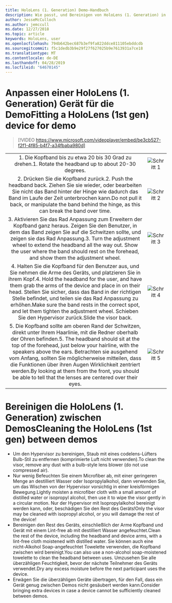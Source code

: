 ```yaml
---
title: HoloLens (1. Generation) Demo-Handbuch
description: Wie passt, und Bereinigen von HoloLens (1. Generation) in der Demo Situationen
author: JesseMcCulloch
ms.author: jemccull
ms.date: 12/27/2018
ms.topic: article
keywords: HoloLens, user
ms.openlocfilehash: 794b642bec687b3ef9fa822ddce811105ebddcdb
ms.sourcegitcommit: f5c1dedb3b9e29f27f627025b9e7613931a7ce18
ms.translationtype: MT
ms.contentlocale: de-DE
ms.lasthandoff: 04/28/2019
ms.locfileid: "64670145"
---
```

<H1><span data-ttu-id="997bf-104">Anpassen einer HoloLens (1. Generation) Gerät für die Demo</span><span class="sxs-lookup"><span data-stu-id="997bf-104">Fitting a HoloLens (1st gen) device for demo</span></span> </H1>

> [!VIDEO https://www.microsoft.com/videoplayer/embed/be3cb527-f2f1-4f85-b4f7-a34fbaba980d]

|     |     |
|:---:|:---:|
|<span data-ttu-id="997bf-105">1. Die Kopfband bis zu etwa 20 bis 30 Grad zu drehen.</span><span class="sxs-lookup"><span data-stu-id="997bf-105">1. Rotate the headband up to about 20-30 degrees.</span></span>|![Schritt 1](images/FitGuideStep1.png)|
|<span data-ttu-id="997bf-107">2. Drücken Sie die Kopfband zurück.</span><span class="sxs-lookup"><span data-stu-id="997bf-107">2. Push the headband back.</span></span> <span data-ttu-id="997bf-108">Ziehen Sie sie wieder, oder bearbeiten Sie nicht das Band hinter der Hinge wie dadurch das Band im Laufe der Zeit unterbrochen kann.</span><span class="sxs-lookup"><span data-stu-id="997bf-108">Do not pull it back, or manipulate the band behind the hinge, as this can break the band over time.</span></span>|![Schritt 2](images/FitGuideStep2.png)|
|<span data-ttu-id="997bf-110">3. Aktivieren Sie das Rad Anpassung zum Erweitern der Kopfband ganz heraus. Zeigen Sie den Benutzer, in dem das Band zeigen Sie auf die Schwitzen sollte, und zeigen sie das Rad Anpassung.</span><span class="sxs-lookup"><span data-stu-id="997bf-110">3. Turn the adjustment wheel to extend the headband all the way out. Show the user where the band should rest on the forehead, and show them the adjustment wheel.</span></span>|![Schritt 3](images/FitGuideStep3.png)|
|<span data-ttu-id="997bf-112">4. Halten Sie die Kopfband für den Benutzer aus, und Sie nehmen die Arme des Geräts, und platzieren Sie in ihrem Kopf.</span><span class="sxs-lookup"><span data-stu-id="997bf-112">4. Hold the headband for the user, and have them grab the arms of the device and place in on their head.</span></span> <span data-ttu-id="997bf-113">Stellen Sie sicher, dass das Band in der richtigen Stelle befindet, und teilen sie das Rad Anpassung zu erhöhen.</span><span class="sxs-lookup"><span data-stu-id="997bf-113">Make sure the band rests in the correct spot, and let them tighten the adjustment wheel.</span></span> <span data-ttu-id="997bf-114">Schieben Sie den Hypervisor zurück.</span><span class="sxs-lookup"><span data-stu-id="997bf-114">Slide the visor back.</span></span>|![Schritt 4](images/FitGuideStep4.png)|
|<span data-ttu-id="997bf-116">5. Die Kopfband sollte am oberen Rand der Schwitzen, direkt unter Ihrem Haarlinie, mit die Redner oberhalb der Ohren befinden.</span><span class="sxs-lookup"><span data-stu-id="997bf-116">5. The headband should sit at the top of the forehead, just below your hairline, with the speakers above the ears.</span></span> <span data-ttu-id="997bf-117">Betrachten sie ausgehend vom Anfang, sollten Sie möglicherweise mitteilen, dass die Funktionen über ihren Augen Wirklichkeit zentriert werden.</span><span class="sxs-lookup"><span data-stu-id="997bf-117">By looking at them from the front, you should be able to tell that the lenses are centered over their eyes.</span></span>|![Schritt 5](images/FitGuideSetep5.png)|


<H1><span data-ttu-id="997bf-119">Bereinigen die HoloLens (1. Generation) zwischen Demos</span><span class="sxs-lookup"><span data-stu-id="997bf-119">Cleaning the HoloLens (1st gen) between demos</span></span></H1>


- <span data-ttu-id="997bf-120">Um den Hypervisor zu bereinigen, Staub mit eines codelens-Lüfters Bulb-Stil zu entfernen (komprimierte Luft nicht verwenden).</span><span class="sxs-lookup"><span data-stu-id="997bf-120">To clean the visor, remove any dust with a bulb-style lens blower (do not use compressed air).</span></span>
- <span data-ttu-id="997bf-121">Nur wenig Befeuchten Sie einem Microfiber ab, mit einer geringeren Menge an destilliert Wasser oder Isopropylalkohol, dann verwenden Sie, um das Wischen von der Hypervisor vorsichtig in einer kreisförmigen Bewegung.</span><span class="sxs-lookup"><span data-stu-id="997bf-121">Lightly moisten a microfiber cloth with a small amount of distilled water or isopropyl alcohol, then use it to wipe the visor gently in a circular motion.</span></span> <span data-ttu-id="997bf-122">Nur der Hypervisor mit Isopropylalkohol bereinigt werden kann, oder, beschädigen Sie den Rest des Geräts!</span><span class="sxs-lookup"><span data-stu-id="997bf-122">Only the visor may be cleaned with isopropyl alcohol, or you will damage the rest of the device!</span></span>
- <span data-ttu-id="997bf-123">Bereinigen den Rest des Geräts, einschließlich der Arme Kopfband und Gerät mit einem Lint-free ab mit destilliert Wasser angefeuchtet.</span><span class="sxs-lookup"><span data-stu-id="997bf-123">Clean the rest of the device, including the headband and device arms, with a lint-free cloth moistened with distilled water.</span></span> <span data-ttu-id="997bf-124">Sie können auch eine nicht-Alkohol Soap-angefeuchtet Towelette verwenden, die Kopfband zwischen wird bereinigt.</span><span class="sxs-lookup"><span data-stu-id="997bf-124">You can also use a non-alcohol soap-moistened towelette to clean the headband between uses.</span></span> <span data-ttu-id="997bf-125">Umzusehen Sie alle überzähligen Feuchtigkeit, bevor der nächste Teilnehmer des Geräts verwendet.</span><span class="sxs-lookup"><span data-stu-id="997bf-125">Dry any excess moisture before the next participant uses the device.</span></span>
- <span data-ttu-id="997bf-126">Erwägen Sie die überzähligen Geräte übertragen, für den Fall, dass ein Gerät genug zwischen Demos nicht gesäubert werden kann.</span><span class="sxs-lookup"><span data-stu-id="997bf-126">Consider bringing extra devices in case a device cannot be sufficiently cleaned between demos.</span></span>
